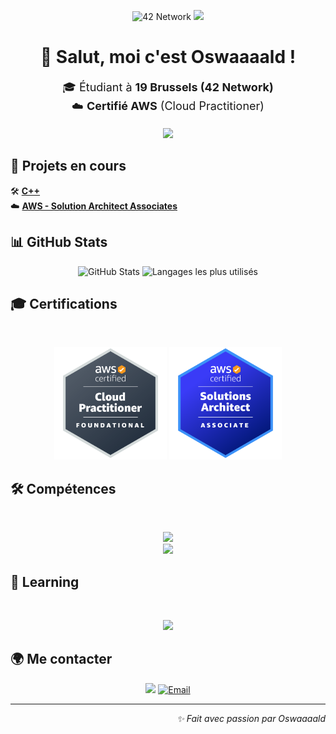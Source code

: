 <p align="center">
  <img src="https://img.shields.io/badge/19%20Brussels-black?style=for-the-badge&logo=42" alt="42 Network">
  <img src="https://img.shields.io/badge/AWS-Certified-orange?style=for-the-badge&logo=amazonwebservices">
</p>


<h1 align="center">👋 Salut, moi c'est <strong>Oswaaaald</strong> !</h1>

<p align="center" style="font-size: 18px;">
  🎓 Étudiant à <strong>19 Brussels (42 Network)</strong><br>
  ☁️ <strong>Certifié AWS</strong> (Cloud Practitioner)
</p>
<p align="center">
	<img src="https://badge.mediaplus.ma/darkblue/mleonet?1337Badge=off&UM6P=off">
</p>

<h2>🚀 Projets en cours</h2>
<p>
  🛠️ <a href="https://github.com/Oswaaaald/cpp" target="_blank"><strong>C++</strong></a><br>
  ☁️ <a href="https://aws.amazon.com/certification/certified-solutions-architect-associate/" target="_blank"><strong>AWS - Solution Architect Associates</strong></a>
</p>


<h2>📊 GitHub Stats</h2>
<p align="center">
	<img src="https://github-readme-stats.vercel.app/api?username=Oswaaaald&show_icons=true&theme=prussian" alt="GitHub Stats">
	<img src="https://github-readme-stats.vercel.app/api/top-langs/?username=Oswaaaald&layout=compact&theme=prussian" alt="Langages les plus utilisés">
</p>

<h2>🎓 Certifications</h2><br>
<p align="center">
  <a href="https://www.credly.com/badges/dc0f20ae-032f-458a-a7c7-28c6fb4fde44/public_url" target="_blank" style="text-decoration: none; display: inline-block;">
    <img width="180px" src="assets/aws-certified-cloud-practitioner.png" alt="AWS Certified Cloud Practitioner">
  </a>
  <a href="https://www.credly.com/badges/5859a85d-dcbe-4a6f-beb1-da49bc60957a/public_url" target="_blank" style="text-decoration: none; display: inline-block;">
    <img width="180px" src="assets/aws-solutions-architect-associate.png" alt="AWS Solutions Architect - Associate">
  </a>
</p>

<h2>🛠️ Compétences</h2><br>
<p align="center">
	<img src="https://skillicons.dev/icons?i=c,cpp,aws,cloudflare,nginx,html,css,js,mysql,php"/><br>
	<img src="https://skillicons.dev/icons?i=raspberrypi,linux,apple,windows,vscode,bash,vim,sublime"/>
</p>


<h2>📖 Learning</h2><br>
<p align="center">
	<img src="https://skillicons.dev/icons?i=docker,postman,py,nodejs,npm,"/>
</p>

<h2>🌍 Me contacter</h2>
<p align="center">
	<a href="https://linkedin.com/in/maxim-leonet" target="_blank"><img src="https://img.shields.io/badge/LinkedIn-0a66c2?style=for-the-badge&logo=linkedin&logoColor=white"></a>
	<a href="mailto:mleonet@student.s19.be">
  		<img src="https://img.shields.io/badge/Email-ea4335?style=for-the-badge&logo=gmail&logoColor=white" alt="Email">
	</a>
</p>

---
<p align="right"><i>✨ Fait avec passion par Oswaaaald</i></p>

